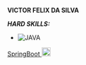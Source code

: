 **VICTOR FELIX DA SILVA**

***HARD SKILLS:***
  - ![JAVA](https://img.shields.io/badge/-java-333333?style=flat&logo=java&logoColor=007396) 
  <a href="https://spring.io/projects/spring-boot" alt="github" target="_blank">
  <span>SpringBoot</span>
  <img src="https://devkico.itexto.com.br/wp-content/uploads/2014/08/spring-boot-project-logo.png" width="20" height="20">
  </a>

